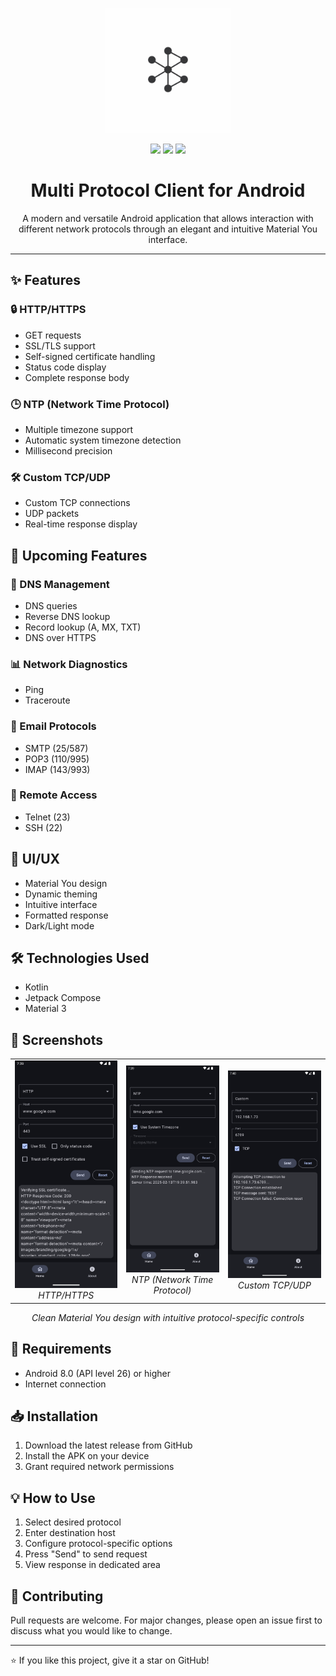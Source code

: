 <p align="center">
  <img src="imgs/logo/logo_mpc.jpg" width="200" height="200" alt="MultiProtocolClient Logo">
</p>

<p align="center">
  <img src="https://img.shields.io/badge/Material%20You-Enabled-blue">
  <img src="https://img.shields.io/badge/platform-Android-brightgreen">
  <img src="https://img.shields.io/badge/kotlin-100%25-blueviolet">
</p>

<h1 align="center">Multi Protocol Client for Android</h1>

<p align="center">
  A modern and versatile Android application that allows interaction with different network protocols through an elegant and intuitive Material You interface.
</p>

---

## ✨ Features

### 🔒 HTTP/HTTPS
- GET requests
- SSL/TLS support
- Self-signed certificate handling
- Status code display
- Complete response body

### 🕒 NTP (Network Time Protocol)
- Multiple timezone support
- Automatic system timezone detection
- Millisecond precision

### 🛠 Custom TCP/UDP
- Custom TCP connections
- UDP packets
- Real-time response display

## 🚀 Upcoming Features

### 📡 DNS Management
- DNS queries
- Reverse DNS lookup
- Record lookup (A, MX, TXT)
- DNS over HTTPS

### 📊 Network Diagnostics
- Ping
- Traceroute

### 📧 Email Protocols
- SMTP (25/587)
- POP3 (110/995)
- IMAP (143/993)

### 🔐 Remote Access
- Telnet (23)
- SSH (22)

## 🎨 UI/UX
- Material You design
- Dynamic theming
- Intuitive interface
- Formatted response
- Dark/Light mode

## 🛠 Technologies Used
- Kotlin
- Jetpack Compose
- Material 3

## 📱 Screenshots

<div align="center">
  <table align="center" style="margin: 0 auto">
    <tr>
      <td align="center">
        <img src="imgs/screenshot/http.png" width="250" alt="HTTP Screenshot">
        <br>
        <em>HTTP/HTTPS</em>
      </td>
      <td align="center">
        <img src="imgs/screenshot/ntp.png" width="250" alt="NTP Screenshot">
        <br>
        <em>NTP (Network Time Protocol)</em>
      </td>
      <td align="center">
        <img src="imgs/screenshot/custom.png" width="250" alt="Custom Screenshot">
        <br>
        <em>Custom TCP/UDP</em>
      </td>
    </tr>
  </table>
</div>

<p align="center">
  <em>Clean Material You design with intuitive protocol-specific controls</em>
</p>


## 🔧 Requirements
- Android 8.0 (API level 26) or higher
- Internet connection

## 📥 Installation
1. Download the latest release from GitHub
2. Install the APK on your device
3. Grant required network permissions

## 💡 How to Use
1. Select desired protocol
2. Enter destination host
3. Configure protocol-specific options
4. Press "Send" to send request
5. View response in dedicated area

## 🤝 Contributing
Pull requests are welcome. For major changes, please open an issue first to discuss what you would like to change.

---

⭐ If you like this project, give it a star on GitHub!
